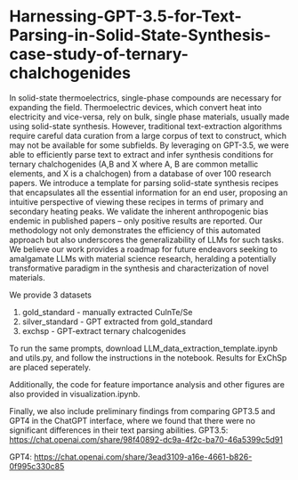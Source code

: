 # Harnessing-GPT-3.5-for-Text-Parsing-in-Solid-State-Synthesis-case-study-of-ternary-chalchogenides

In solid-state thermoelectrics, single-phase compounds are necessary for expanding the field. Thermoelectric devices, which convert heat into electricity and vice-versa, rely on bulk, single phase materials, usually made using solid-state synthesis. However, traditional text-extraction algorithms require careful data curation from a large corpus of text to construct, which may not be available for some subfields. By leveraging on GPT-3.5, we were able to efficiently parse text to extract and infer synthesis conditions for ternary chalchogenides (A,B and X where A, B are common metallic elements, and X is a chalchogen)  from a database of over 100 research papers. We introduce a template for parsing solid-state synthesis recipes that encapsulates all the essential information for an end user, proposing an intuitive perspective of viewing these recipes in terms of primary and secondary heating peaks. We validate the inherent anthropogenic bias endemic in published papers – only positive results are reported. Our methodology not only demonstrates the efficiency of this automated approach but also underscores the generalizability of LLMs for such tasks. We believe our work provides a roadmap for future endeavors seeking to amalgamate LLMs with material science research, heralding a potentially transformative paradigm in the synthesis and characterization of novel materials.

We provide 3 datasets
1. gold_standard - manually extracted CuInTe/Se
2. silver_standard - GPT extracted from gold_standard
3. exchsp - GPT-extract ternary chalcogenides

To run the same prompts, download LLM_data_extraction_template.ipynb and utils.py, and follow the instructions in the notebook.
Results for ExChSp are placed seperately.

Additionally, the code for feature importance analysis and other figures are also provided in visualization.ipynb.

Finally, we also include preliminary findings from comparing GPT3.5 and GPT4 in the ChatGPT interface, where we found that there were no significant differences in their text parsing abilities.
GPT3.5: https://chat.openai.com/share/98f40892-dc9a-4f2c-ba70-46a5399c5d91

GPT4: https://chat.openai.com/share/3ead3109-a16e-4661-b826-0f995c330c85
